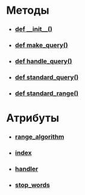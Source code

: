 # Методы
- ### [def \_\_init__()](__init__.md)
- ### [def make_query()](made_query.md)
- ### [def handle_query()](handle_query.md)
- ### [def standard_query()](standard_query.md)
- ### [def standard_range()](standard_range.md)
# Атрибуты
- ### [range_algorithm]()
- ### [index]()
- ### [handler]()
- ### [stop_words]()